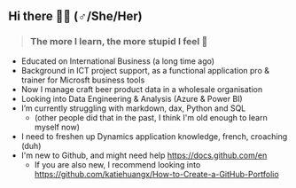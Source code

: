 ## Hi there 🙋‍♀️ (♂️/She/Her)

> ### The more I learn, the more stupid I feel 🤔

* Educated on International Business (a long time ago)
* Background in ICT project support, as a functional application pro & trainer for Microsft business tools
* Now I manage craft beer product data in a wholesale organisation
* Looking into Data Engineering & Analysis (Azure & Power BI)
* I’m currently struggling with markdown, dax, Python and SQL
  * (other people did that in the past, I think I'm old enough to learn myself now)
* I need to freshen up Dynamics application knowledge, french, croaching (duh)
* I'm new to Github, and might need help https://docs.github.com/en
  * If you are also new, I recommend looking into https://github.com/katiehuangx/How-to-Create-a-GitHub-Portfolio




